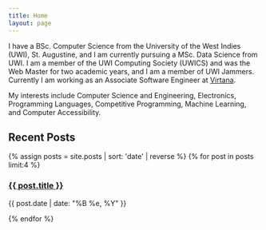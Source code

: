 ```yaml
---
title: Home
layout: page
---
```

<link rel="stylesheet" href="/assets/page.css">

I have a BSc. Computer Science from the University of the West Indies (UWI), St. Augustine, and I am currently pursuing a MSc. Data Science from UWI. I am a member of the UWI Computing Society (UWICS) and was the Web Master for two academic years, and I am a member of UWI Jammers.  Currently I am working as an Associate Software Engineer at [Virtana](https://virtanatech.com/).

My interests include Computer Science and Engineering, Electronics, Programming Languages, Competitive Programming, Machine Learning, and Computer Accessibility.


## Recent Posts
{% assign posts = site.posts | sort: 'date' | reverse %}
{% for post in posts limit:4 %}
<div class="item">
  <h3><a href="{{ post.url }}">{{ post.title }}</a></h3>
  <p>{{ post.date | date: "%B %e, %Y" }}</p>
</div>
{% endfor %}
